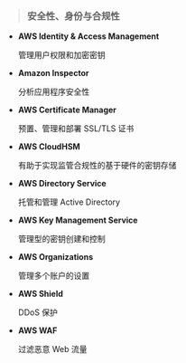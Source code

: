 > ### **安全性、身份与合规性**


* **AWS Identity & Access Management**

  管理用户权限和加密密钥

* **Amazon Inspector**

  分析应用程序安全性

* **AWS Certificate Manager**

  预置、管理和部署 SSL/TLS 证书

* **AWS CloudHSM**

  有助于实现监管合规性的基于硬件的密钥存储

* **AWS Directory Service**

  托管和管理 Active Directory

* **AWS Key Management Service**

  管理型的密钥创建和控制

* **AWS Organizations**

  管理多个账户的设置

* **AWS Shield**

  DDoS 保护

* **AWS WAF**

  过滤恶意 Web 流量



